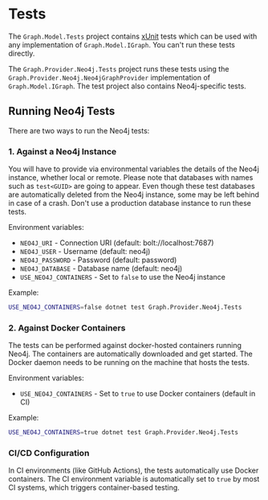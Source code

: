 # Tests

The `Graph.Model.Tests` project contains [xUnit](https://xunit.net/) tests which can be used with any implementation of `Graph.Model.IGraph`. You can't run these tests directly.

The `Graph.Provider.Neo4j.Tests` project runs these tests using the `Graph.Provider.Neo4j.Neo4jGraphProvider` implementation of `Graph.Model.IGraph`. The test project also contains Neo4j-specific tests.

## Running Neo4j Tests

There are two ways to run the Neo4j tests:

### 1. Against a Neo4j Instance

You will have to provide via environmental variables the details of the Neo4j instance, whether local or remote. Please note that databases with names such as `test<GUID>` are going to appear. Even though these test databases are automatically deleted from the Neo4j instance, some may be left behind in case of a crash. Don't use a production database instance to run these tests.

Environment variables:

- `NEO4J_URI` - Connection URI (default: bolt://localhost:7687)
- `NEO4J_USER` - Username (default: neo4j)
- `NEO4J_PASSWORD` - Password (default: password)
- `NEO4J_DATABASE` - Database name (default: neo4j)
- `USE_NEO4J_CONTAINERS` - Set to `false` to use the Neo4j instance

Example:

```bash
USE_NEO4J_CONTAINERS=false dotnet test Graph.Provider.Neo4j.Tests
```

### 2. Against Docker Containers

The tests can be performed against docker-hosted containers running Neo4j. The containers are automatically downloaded and get started. The Docker daemon needs to be running on the machine that hosts the tests.

Environment variables:

- `USE_NEO4J_CONTAINERS` - Set to `true` to use Docker containers (default in CI)

Example:

```bash
USE_NEO4J_CONTAINERS=true dotnet test Graph.Provider.Neo4j.Tests
```

### CI/CD Configuration

In CI environments (like GitHub Actions), the tests automatically use Docker containers. The CI environment variable is automatically set to `true` by most CI systems, which triggers container-based testing.
